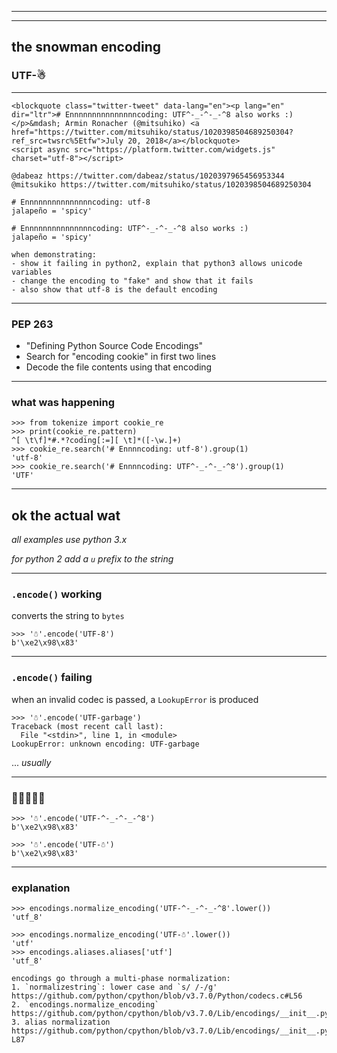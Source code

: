 [comment]: # (The first two slides are intentionally blank for the intro)

***

[comment]: # (The first two slides are intentionally blank for the intro)

***

## the snowman encoding
### UTF-☃

***

```rawhtml
<blockquote class="twitter-tweet" data-lang="en"><p lang="en" dir="ltr"># Ennnnnnnnnnnnnnncoding: UTF^-_-^-_-^8 also works :)</p>&mdash; Armin Ronacher (@mitsuhiko) <a href="https://twitter.com/mitsuhiko/status/1020398504689250304?ref_src=twsrc%5Etfw">July 20, 2018</a></blockquote>
<script async src="https://platform.twitter.com/widgets.js" charset="utf-8"></script>
```

```comment
@dabeaz https://twitter.com/dabeaz/status/1020397965456953344
@mitsukiko https://twitter.com/mitsuhiko/status/1020398504689250304
```

```comment
# Ennnnnnnnnnnnnnncoding: utf-8
jalapeño = 'spicy'
```

```comment
# Ennnnnnnnnnnnnnncoding: UTF^-_-^-_-^8 also works :)
jalapeño = 'spicy'
```

```comment
when demonstrating:
- show it failing in python2, explain that python3 allows unicode variables
- change the encoding to "fake" and show that it fails
- also show that utf-8 is the default encoding
```

***

### PEP 263

- "Defining Python Source Code Encodings"
- Search for "encoding cookie" in first two lines
- Decode the file contents using that encoding

***

### what was happening

```pycon
>>> from tokenize import cookie_re
>>> print(cookie_re.pattern)
^[ \t\f]*#.*?coding[:=][ \t]*([-\w.]+)
>>> cookie_re.search('# Ennnncoding: utf-8').group(1)
'utf-8'
>>> cookie_re.search('# Ennnncoding: UTF^-_-^-_-^8').group(1)
'UTF'
```

***

## ok the actual wat

_all examples use python 3.x_

_for python 2 add a `u` prefix to the string_

***

### `.encode()` working

converts the string to `bytes`

```pycon
>>> '☃'.encode('UTF-8')
b'\xe2\x98\x83'
```

***

### `.encode()` failing

when an invalid codec is passed, a `LookupError` is produced

```pycon
>>> '☃'.encode('UTF-garbage')
Traceback (most recent call last):
  File "<stdin>", line 1, in <module>
LookupError: unknown encoding: UTF-garbage
```

... _usually_

***

### 🤔🤨🤔🤨🤔

```pycon
>>> '☃'.encode('UTF-^-_-^-_-^8')
b'\xe2\x98\x83'

>>> '☃'.encode('UTF-☃')
b'\xe2\x98\x83'
```

***

### explanation

```pycon
>>> encodings.normalize_encoding('UTF-^-_-^-_-^8'.lower())
'utf_8'

>>> encodings.normalize_encoding('UTF-☃'.lower())
'utf'
>>> encodings.aliases.aliases['utf']
'utf_8'
```

```comment
encodings go through a multi-phase normalization:
1. `normalizestring`: lower case and `s/ /-/g'
https://github.com/python/cpython/blob/v3.7.0/Python/codecs.c#L56
2. `encodings.normalize_encoding`
https://github.com/python/cpython/blob/v3.7.0/Lib/encodings/__init__.py#L43
3. alias normalization
https://github.com/python/cpython/blob/v3.7.0/Lib/encodings/__init__.py#L86-L87
```
